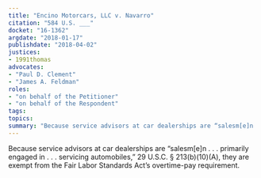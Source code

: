 ```yaml
---
title: "Encino Motorcars, LLC v. Navarro"
citation: "584 U.S. ___"
docket: "16-1362"
argdate: "2018-01-17"
publishdate: "2018-04-02"
justices:
- 1991thomas
advocates:
- "Paul D. Clement"
- "James A. Feldman"
roles:
- "on behalf of the Petitioner"
- "on behalf of the Respondent"
tags:
topics:
summary: "Because service advisors at car dealerships are “salesm[e]n . . . primarily engaged in . . . servicing automobiles,” 29 U.S.C. § 213(b)(10)(A), they are exempt from the Fair Labor Standards Act’s overtime-pay requirement."
---
```

Because service advisors at car dealerships are “salesm[e]n . . . primarily engaged in . . . servicing automobiles,” 29 U.S.C. § 213(b)(10)(A), they are exempt from the Fair Labor Standards Act’s overtime-pay requirement.

